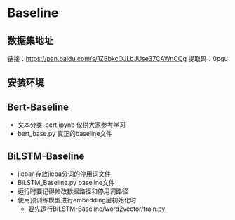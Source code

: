 # Baseline
## 数据集地址
链接：https://pan.baidu.com/s/1ZBbkcOJLbJUse37CAWnCQg 
提取码：0pgu
## 安装环境

## Bert-Baseline
- 文本分类-bert.ipynb 仅供大家参考学习
- bert_base.py 真正的baseline文件
## BiLSTM-Baseline
- jieba/ 存放jieba分词的停用词文件
- BiLSTM_Baseline.py baseline文件
- 运行时要记得修改数据路径和停用词路径
- 使用预训练模型进行embedding层初始化时
    - 要先运行BiLSTM-Baseline/word2vector/train.py
